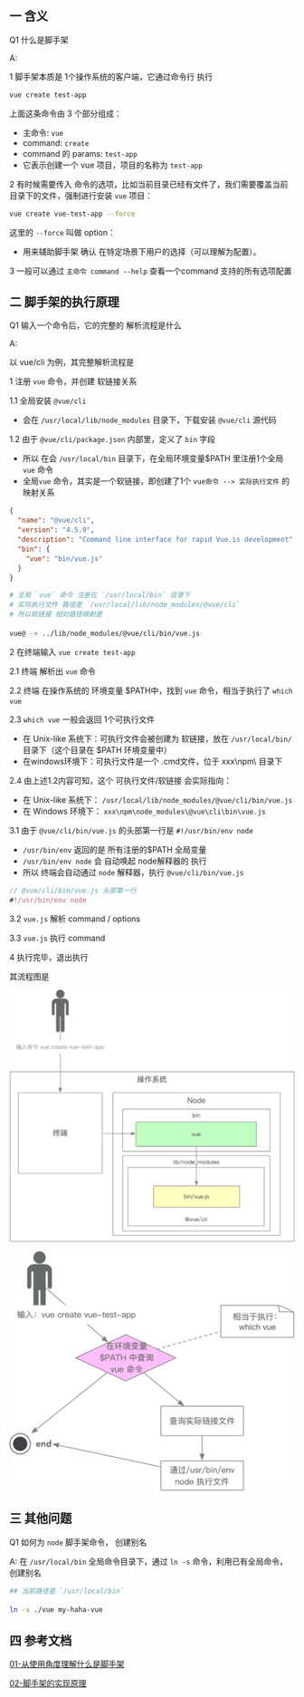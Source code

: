 
## 一 含义

Q1 什么是脚手架

A:

1 脚手架本质是 1个操作系统的客户端，它通过命令行 执行

```bash
vue create test-app
```

上面这条命令由 3 个部分组成：
  - 主命令: `vue`
  - command: `create`
  - command 的 params: `test-app`
  - 它表示创建一个 vue 项目，项目的名称为 `test-app`


2 有时候需要传入 命令的选项，比如当前目录已经有文件了，我们需要覆盖当前目录下的文件，强制进行安装 `vue` 项目：

```bash
vue create vue-test-app --force
```

这里的 `--force` 叫做 option：
  - 用来辅助脚手架 确认 在特定场景下用户的选择（可以理解为配置）。


3 一般可以通过 `主命令 command --help` 查看一个command 支持的所有选项配置



## 二 脚手架的执行原理

Q1 输入一个命令后，它的完整的 解析流程是什么

A:

以 vue/cli 为例，其完整解析流程是

1 注册 `vue` 命令，并创建 软链接关系

1.1 全局安装 `@vue/cli`
  - 会在  `/usr/local/lib/node_modules` 目录下，下载安装 `@vue/cli` 源代码
  
1.2 由于 `@vue/cli/package.json` 内部里，定义了 `bin` 字段
  - 所以 在会 `/usr/local/bin` 目录下，在全局环境变量$PATH 里注册1个全局 `vue` 命令
  - 全局`vue` 命令，其实是一个软链接，即创建了1个 `vue命令 --> 实际执行文件` 的映射关系

```json
{
  "name": "@vue/cli",
  "version": "4.5.9",
  "description": "Command line interface for rapid Vue.is development",
  "bin": {
    "vue": "bin/vue.js"
  }
}
```

```bash
# 全局 `vue` 命令 注册在 `/usr/local/bin` 目录下
# 实际执行文件 路径是 `/usr/local/lib/node_modules/@vue/cli`
# 所以软链接 相对路径映射是

vue@ -> ../lib/node_modules/@vue/cli/bin/vue.js
```


2 在终端输入 `vue create test-app` 

2.1 终端 解析出 `vue` 命令

2.2 终端 在操作系统的 环境变量 $PATH中，找到 `vue` 命令，相当于执行了 `which vue`

2.3 `which vue` 一般会返回 1个可执行文件
  - 在 Unix-like 系统下：可执行文件会被创建为 软链接，放在 `/usr/local/bin/` 目录下（这个目录在 $PATH 环境变量中）
  - 在windows环境下：可执行文件是一个 .cmd文件，位于 xxx\npm\ 目录下

2.4 由上述1.2内容可知，这个 可执行文件/软链接 会实际指向：
  - 在 Unix-like 系统下： `/usr/local/lib/node_modules/@vue/cli/bin/vue.js`
  - 在 Windows 环境下： `xxx\npm\node_modules\@vue\cli\bin\vue.js`


3.1 由于 `@vue/cli/bin/vue.js` 的头部第一行是 `#!/usr/bin/env node`
  - `/usr/bin/env` 返回的是 所有注册的$PATH 全局变量
  - `/usr/bin/env node` 会 自动唤起 node解释器的 执行
  - 所以 终端会自动通过 `node` 解释器，执行 `@vue/cli/bin/vue.js`

```js
// @vue/cli/bin/vue.js 头部第一行
#!/usr/bin/env node

```

3.2 `vue.js` 解析 command / options

3.3 `vue.js` 执行 command

4 执行完毕，退出执行


其流程图是

![命令行解析流程1](./img/3.1-命令行解析流程1.png)

![命令行解析流程2](./img/3.2-命令行解析流程2.png)


## 三 其他问题

Q1 如何为 `node` 脚手架命令， 创建别名

A:
在 `/usr/local/bin` 全局命令目录下，通过 `ln -s` 命令，利用已有全局命令， 创建别名

```bash
## 当前路径是 `/usr/local/bin`

ln -s ./vue my-haha-vue
```



## 四 参考文档

[01-从使用角度理解什么是脚手架](../../1.2-cli-docs/1.4-从使用角度理解什么是脚手架.md)

[02-脚手架的实现原理](../../1.2-cli-docs/1.5-脚手架的实现原理.md)
